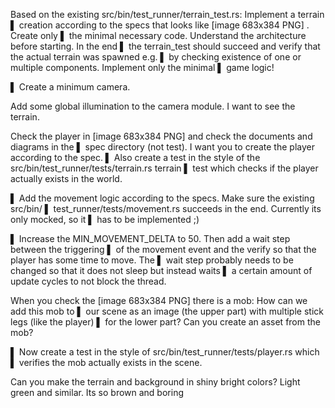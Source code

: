 Based on the existing src/bin/test_runner/terrain_test.rs: Implement a terrain
▌ creation according to the specs that looks like [image 683x384 PNG] . Create only
▌ the minimal necessary code. Understand the architecture before starting. In the end
▌ the terrain_test should succeed and verify that the actual terrain was spawned e.g.
▌ by checking existence of one or multiple components. Implement only the minimal
▌ game logic!

▌ Create a minimum camera.                   

Add some global illumination to the camera module. I want to see the terrain.

Check the player in [image 683x384 PNG] and check the documents and diagrams in the
▌ spec directory (not test). I want you to create the player according to the spec.
▌ Also create a test in the style of the src/bin/test_runner/tests/terrain.rs terrain
▌ test which checks if the player actually exists in the world.

▌ Add the movement logic according to the specs. Make sure the existing src/bin/
▌ test_runner/tests/movement.rs succeeds in the end. Currently its only mocked, so it
▌ has to be implemented ;)

▌ Increase the MIN_MOVEMENT_DELTA to 50. Then add a wait step between the triggering
▌ of the movement event and the verify so that the player has some time to move. The
▌ wait step probably needs to be changed so that it does not sleep but instead waits
▌ a certain amount of update cycles to not block the thread.

When you check the [image 683x384 PNG] there is a mob: How can we add this mob to
▌ our scene as an image (the upper part) with multiple stick legs (like the player)
▌ for the lower part? Can you create an asset from the mob?

▌ Now create a test in the style of src/bin/test_runner/tests/player.rs which
▌ verifies the mob actually exists in the scene.

Can you make the terrain and background in shiny bright colors? Light green and similar. Its so brown and boring
